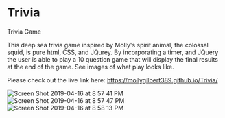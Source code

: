 # Trivia
Trivia Game

This deep sea trivia game inspired by Molly's spirit animal, the colossal squid, is pure html, CSS, and JQurey. By incorporating a timer, and JQuery the user is able to play a 10 question game that will display the final results at the end of the game. See images of what play looks like. 

Please check out the live link here: https://mollygilbert389.github.io/Trivia/

![Screen Shot 2019-04-16 at 8 57 41 PM](https://user-images.githubusercontent.com/29104770/56255448-85ea7800-608a-11e9-9cb8-1b0d93214a1d.png)
![Screen Shot 2019-04-16 at 8 57 47 PM](https://user-images.githubusercontent.com/29104770/56255453-8c78ef80-608a-11e9-9a09-db31e9b12b98.png)
![Screen Shot 2019-04-16 at 8 58 13 PM](https://user-images.githubusercontent.com/29104770/56255458-91d63a00-608a-11e9-9ada-f09e5cd8c795.png)

